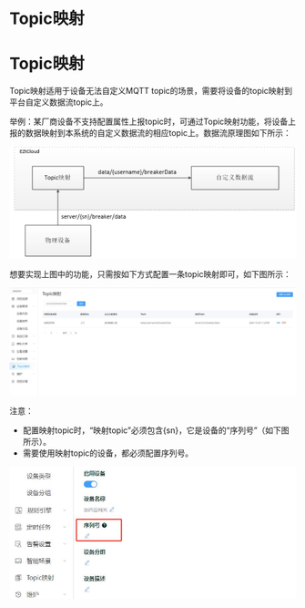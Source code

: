 # Topic映射

# Topic映射

Topic映射适用于设备无法自定义MQTT topic的场景，需要将设备的topic映射到平台自定义数据流topic上。

举例：某厂商设备不支持配置属性上报topic时，可通过Topic映射功能，将设备上报的数据映射到本系统的自定义数据流的相应topic上。数据流原理图如下所示：

![img](Topic映射/docs10Topic映射assetswps1.jpg)

想要实现上图中的功能，只需按如下方式配置一条topic映射即可，如下图所示：

![img](Topic映射/docs10Topic映射assetswps2.jpg)

注意：

- 配置映射topic时，“映射topic”必须包含{sn}，它是设备的“序列号”（如下图所示）。
- 需要使用映射topic的设备，都必须配置序列号。

![img](Topic映射/docs10Topic映射assetswps3.jpg)